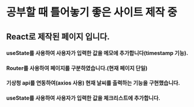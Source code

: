 # 공부할 때 틀어놓기 좋은 사이트 제작 중

## React로 제작된 페이지 입니다.

#### useState를 사용하여 사용자가 입력한 값을 메모에 추가합니다(timestamp 기능).

#### Router를 사용하여 페이지를 구분하였습니다.(현재 페이지 단일)

#### 기상청 api를 연동하여(axios 사용) 현재 날씨를 출력하는 기능을 구현했습니다.

#### useState를 사용하여 사용자가 입력한 값을 체크리스트에 추가합니다.
